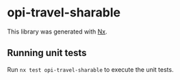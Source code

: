 # opi-travel-sharable

This library was generated with [Nx](https://nx.dev).

## Running unit tests

Run `nx test opi-travel-sharable` to execute the unit tests.
